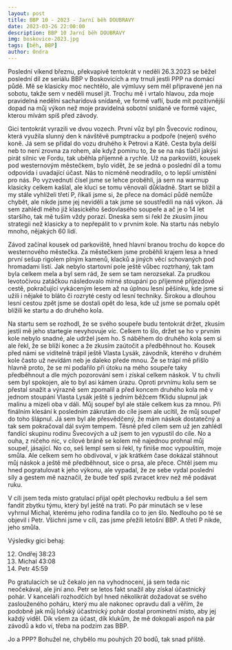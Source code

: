 ```yaml
---
layout: post
title: BBP 10 - 2023 - Jarní běh DOUBRAVY
date: 2023-03-26 22:00:00
description: BBP 10 Jarní běh DOUBRAVY
img: boskovice-2023.jpg
tags: [běh, BBP]
author: Ondra
---
```

Poslední víkend březnu, překvapivě tentokrát v neděli 26.3.2023 se běžel poslední díl ze seriálu BBP v Boskovicích a my trnuli jestli PPP na domácí půdě. Mě se klasicky moc nechtělo, ale výmluvy sem měl připravené jen na sobotu, takže sem v neděli musel jít. Trochu mě i vrtalo hlavou, zda moje pravidelná nedělní sacharidová snídaně, ve formě vaflí, bude mít pozitivnější dopad na můj výkon než moje pravidelná sobotní snídaně ve formě vajec, kterou mívám spíš před závody.

Gici tentokrát vyrazili ve dvou vozech. První vůz byl pln Švecovic rodinou, která využila slunný den k návštěvě pumptracku a podpoře (nejen) svého koně. Já sem se přidal do vozu druhého k Petrovi a Kátě. Cesta byla delší neb to není zrovna za rohem, ale když pominu to, že se na nás tlačil jakýsi pirát silnic ve Fordu, tak uběhla příjemně a rychle. Už na parkovišti, kousek pod westernovým městečkem, bylo vidět, že se jedná o poslední díl a tomu odpovída i uvadající účast. Nás to nicméně neodradilo, o to lepší umístění pro nás. Po vyzvednutí čísel jsme se lehce proběhli, já sem na warmup klasicky celkem kašlal, ale kluci se tomu věnovali důkladně. Start se blížil a my stále vyhlíželi třetí P, říkali jsme si, že přece na domácí půdě nemůže chybět, ale nikde jsme jej neviděli a tak jsme se soustředili na náš výkon. Já sem zahlédl mého již klasického šedovlasého soupeře a ač je o 14 let staršího, tak mě tuším vždy porazí. Dneska sem si řekl že zkusím jinou strategii než klasicky a to nepřepálit to v prvním kole. Na startu nás nebylo mnoho, nějakých 60 lidí.

Závod začínal kousek od parkoviště, hned hlavní branou trochu do kopce do westernového městečka. Za městečkem jsme proběhli krajem lesa a hned první sešup rigolem plným kamenů, klacků a jiných věcí schovaných pod hromadami listí. Jak nebylo startovní pole ještě vůbec roztrhaný, tak tam byla celkem mela a byl sem rád, že sem se tam nerozsekal. Za prudkou levotočivou zatáčkou následovalo mírné stoupání po příjemné příjezdové cestě, pokračující vykáceným lesem až na úplnou lesní pěšinku, kde jsme si užili i nějaké to bláto či rozryté cesty od lesní techniky. Širokou a dlouhou lesní cestou zpět jsme se dostali opět do lesa, kde už jsme se pomalu opět blížili ke startu a do druhého kola.

Na startu sem se rozhodl, že se svého soupeře budu tentokrát držet, zkusím jestli mě jeho startegie nevyhovuje víc. Celkem to šlo, držet se ho v prvním kole nebylo snadné, ale udržel jsem ho. S náběhem do druhého kola sem si ale řekl, že se blíží konec a že zkusím zaútočit a předběhnout ho. Kousek před námi se viditelně trápil ještě Vlasta Lysák, závodník, kterého v druhém kole často už nevídám neb je daleko přede mnou. Že se trápí mě přišlo hlavně proto, že se mi podařilo při útoku na mého soupeře taky předběhnout a dle mých pozorování sem i získal celkem náskok. V tu chvíli sem byl spokojen, ale to byl asi kámen úrazu. Oproti prvnímu kolu sem se přestal snažit a výrazně sem zpomalil a před koncem druhého kola mě v jednom stoupání Vlasta Lysák ještě s jedním běžcem fKlidu slupnul jak malinu a mizeli oba v dáli. Můj soupeř byl ale stále celkem kus za mnou. Při finálním klesání k posledním zákrutám do cíle jsem ale ucítil, že můj soupeř do toho šlápnul. Já sem byl ale přesvědčený, že mám náskok dostatečný a tak sem pokračoval dál svým tempem. Těsně před cílem sem už jen zahlédl fandící skupinu rodinu Švecových a už jsem to jen vypustil do cíle. No a ouha, z ničeho nic, v cílové bráně se kolem mě najednou prohnal můj soupeř, jásající. No co, seš lempl sem si řekl, ty finiše moc vypouštím, moje smůla. Ale celkem sem ho obdivoval, v jak krátkém čase dokázal stáhnout můj náskok a ještě mě předběhnout, sice o prsa, ale přece. Chtěl jsem mu hned pogratulovat k jeho výkonu, ale vypadal, že ze sebe vydal poslední síly a gestem mě naznačil, že bude teď spíš zvracet krev než mě podávat ruku.

V cíli jsem teda místo gratulací přijal opět plechovku redbulu a šel sem fandit zbytku týmu, který byl ještě na trati. Po pár minutách se v lese vyhrnul Michal, kterému jeho rodina fandila co to jen šlo. Nedlouho po té se objevil i Petr. Všichni jsme v cíli, zas jsme přežili letošní BBP. A třetí P nikde, jeho smůla.

Výsledky gici behaj:

12. Ondřej	38:23
31. Michal 	43:08
39. Petr	45:59

Po gratulacích se už čekalo jen na vyhodnocení, já sem teda nic neočekával, ale jiní ano. Petr se letos fakt snažil aby získal účastnický pohár. V kanceláři rozhodčích byl hned několikrát dožadovat se svého zaslouženého poháru, který mu ale nakonec opravdu dali a věřím, že podobně jak můj loňský účastnický pohár dostal prominetní místo, aby jej každý viděl. Dík všem za účast, dík klukům, že mě dokopali aspoň na pár závodů a kdo ví, třeba na podzim zas BBP.

Jo a PPP? Bohužel ne, chybělo mu pouhých 20 bodů, tak snad příště.
